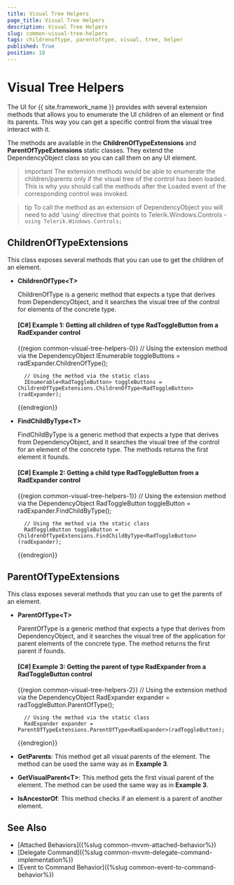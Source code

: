 ```yaml
---
title: Visual Tree Helpers
page_title: Visual Tree Helpers
description: Visual Tree Helpers
slug: common-visual-tree-helpers
tags: childrenoftype, parentoftype, visual, tree, helper
published: True
position: 18
---
```


# Visual Tree Helpers

The UI for {{ site.framework_name }} provides with several extension methods that allows you to enumerate the UI children of an element or find its parents. This way you can get a specific control from the visual tree interact with it.

The methods are available in the __ChildrenOfTypeExtensions__ and __ParentOfTypeExtensions__ static classes. They extend the DependencyObject class so you can call them on any UI element.

>important The extension methods would be able to enumerate the children/parents only if the visual tree of the control has been loaded. This is why you should call the methods after the Loaded event of the corresponding control was invoked.

>tip To call the method as an extension of DependencyObject you will need to add 'using' directive that points to Telerik.Windows.Controls - `using Telerik.Windows.Controls;`

## ChildrenOfTypeExtensions

This class exposes several methods that you can use to get the children of an element.

* __ChildrenOfType&lt;T&gt;__
	
	ChildrenOfType is a generic method that expects a type that derives from DependencyObject, and it searches the visual tree of the control for elements of the concrete type.
	
	#### __[C#] Example 1: Getting all children of type RadToggleButton from a RadExpander control__
	{{region common-visual-tree-helpers-0}}
		// Using the extension method via the DependencyObject
		IEnumerable<RadToggleButton> toggleButtons = radExpander.ChildrenOfType<RadToggleButton>();
		
		// Using the method via the static class 
		IEnumerable<RadToggleButton> toggleButtons = ChildrenOfTypeExtensions.ChildrenOfType<RadToggleButton>(radExpander);
	{{endregion}}
	
* __FindChildByType&lt;T&gt;__

	FindChildByType is a generic method that expects a type that derives from DependencyObject, and it searches the visual tree of the control for an element of the concrete type. The methods returns the first element it founds.
	
	#### __[C#] Example 2: Getting a child type RadToggleButton from a RadExpander control__
	{{region common-visual-tree-helpers-1}}	
		// Using the extension method via the DependencyObject
		RadToggleButton toggleButton = radExpander.FindChildByType<RadToggleButton>();
		
		// Using the method via the static class 
		RadToggleButton toggleButton = ChildrenOfTypeExtensions.FindChildByType<RadToggleButton>(radExpander);
	{{endregion}}	

## ParentOfTypeExtensions

This class exposes several methods that you can use to get the parents of an element.

* __ParentOfType&lt;T&gt;__
	
	ParentOfType is a generic method that expects a type that derives from DependencyObject, and it searches the visual tree of the application for parent elements of the concrete type. The method returns the first parent if founds.
	
	#### __[C#] Example 3: Getting the parent of type RadExpander from a RadToggleButton control__
	{{region common-visual-tree-helpers-2}}
		// Using the extension method via the DependencyObject
		RadExpander expander = radToggleButton.ParentOfType<RadExpander>();
		
		// Using the method via the static class 
		RadExpander expander = ParentOfTypeExtensions.ParentOfType<RadExpander>(radToggleButton);
	{{endregion}}
	
* __GetParents__: This method get all visual parents of the element. The method can be used the same way as in __Example 3__. 

* __GetVisualParent&lt;T&gt;__: This method gets the first visual parent of the element. The method can be used the same way as in __Example 3__. 

* __IsAncestorOf__: This method checks if an element is a parent of another element.

## See Also  
* [Attached Behaviors]({%slug common-mvvm-attached-behavior%})
* [Delegate Command]({%slug common-mvvm-delegate-command-implementation%})
* [Event to Command Behavior]({%slug common-event-to-command-behavior%})
